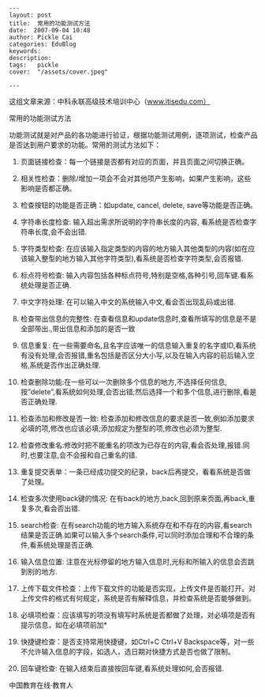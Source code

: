 
    ---
    layout: post  
    title:  常用的功能测试方法  
    date:  2007-09-04 10:48  
    author: Pickle Cai  
    categories: EduBlog  
    keywords: 
    description:   
    tags:	pickle   
    cover:  "/assets/cover.jpeg"  

    ---  
    
这组文章来源：中科永联高级技术培训中心（www.itisedu.com）



常用的功能测试方法

功能测试就是对产品的各功能进行验证，根据功能测试用例，逐项测试，检查产品是否达到用户要求的功能。常用的测试方法如下：

1. 页面链接检查：每一个链接是否都有对应的页面，并且页面之间切换正确。

2. 相关性检查：删除/增加一项会不会对其他项产生影响，如果产生影响，这些影响是否都正确。

3. 检查按钮的功能是否正确：如update, cancel, delete, save等功能是否正确。

4. 字符串长度检查: 输入超出需求所说明的字符串长度的内容, 看系统是否检查字符串长度,会不会出错.

5. 字符类型检查: 在应该输入指定类型的内容的地方输入其他类型的内容(如在应该输入整型的地方输入其他字符类型),看系统是否检查字符类型,会否报错.

6. 标点符号检查: 输入内容包括各种标点符号,特别是空格,各种引号,回车键.看系统处理是否正确.

7. 中文字符处理: 在可以输入中文的系统输入中文,看会否出现乱码或出错.

8. 检查带出信息的完整性: 在查看信息和update信息时,查看所填写的信息是不是全部带出.,带出信息和添加的是否一致

9. 信息重复: 在一些需要命名,且名字应该唯一的信息输入重复的名字或ID,看系统有没有处理,会否报错,重名包括是否区分大小写,以及在输入内容的前后输入空格,系统是否作出正确处理.

10. 检查删除功能:在一些可以一次删除多个信息的地方,不选择任何信息,按”delete”,看系统如何处理,会否出错;然后选择一个和多个信息,进行删除,看是否正确处理.

11. 检查添加和修改是否一致: 检查添加和修改信息的要求是否一致,例如添加要求必填的项,修改也应该必填;添加规定为整型的项,修改也必须为整型.

12. 检查修改重名:修改时把不能重名的项改为已存在的内容,看会否处理,报错.同时,也要注意,会不会报和自己重名的错.

13. 重复提交表单：一条已经成功提交的纪录，back后再提交，看看系统是否做了处理。

14. 检查多次使用back键的情况: 在有back的地方,back,回到原来页面,再back,重复多次,看会否出错.

15. search检查: 在有search功能的地方输入系统存在和不存在的内容,看search结果是否正确.如果可以输入多个search条件,可以同时添加合理和不合理的条件,看系统处理是否正确.

16. 输入信息位置: 注意在光标停留的地方输入信息时,光标和所输入的信息会否跳到别的地方.

17. 上传下载文件检查：上传下载文件的功能是否实现，上传文件是否能打开。对上传文件的格式有何规定，系统是否有解释信息，并检查系统是否能够做到。

18. 必填项检查：应该填写的项没有填写时系统是否都做了处理，对必填项是否有提示信息，如在必填项前加*

19. 快捷键检查：是否支持常用快捷键，如Ctrl+C Ctrl+V Backspace等，对一些不允许输入信息的字段，如选人，选日期对快捷方式是否也做了限制。

20. 回车键检查: 在输入结束后直接按回车键,看系统处理如何,会否报错. 



		    
 中国教育在线·教育人

